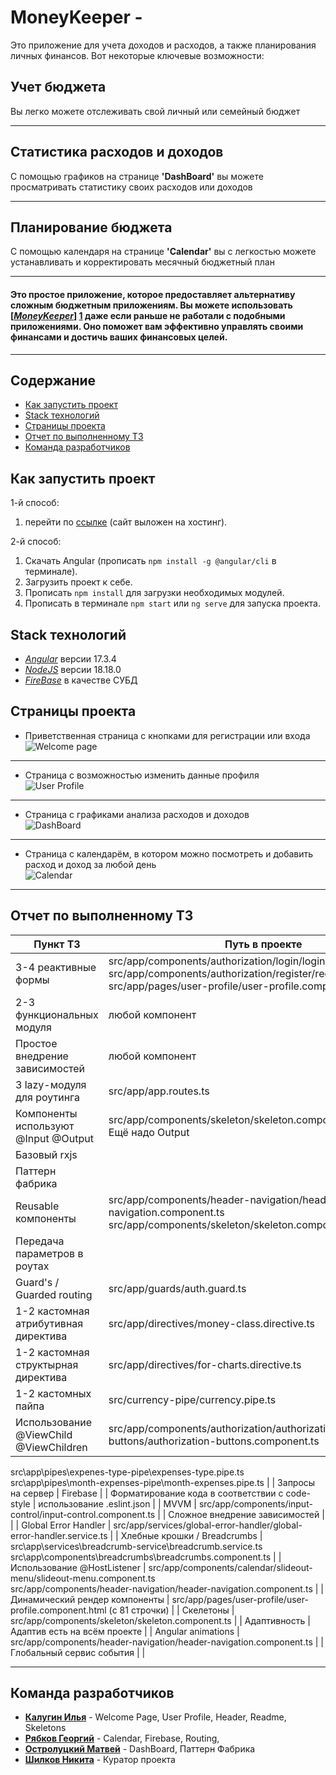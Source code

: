 # MoneyKeeper -

Это приложение для учета доходов и расходов, а также планирования личных финансов. Вот некоторые ключевые возможности:

## Учет бюджета

Вы легко можете отслеживать свой личный или семейный бюджет

<hr>

## Статистика расходов и доходов

С помощью графиков на странице **'DashBoard'** вы можете просматривать статистику своих расходов или доходов

<hr>

## Планирование бюджета

С помощью календаря на странице **'Calendar'** вы с легкостью можете устанавливать и корректировать месячный бюджетный план

<hr>

#### Это простое приложение, которое предоставляет альтернативу сложным бюджетным приложениям. Вы можете использовать [<u>***MoneyKeeper***</u>] [1] даже если раньше не работали с подобными приложениями. Оно поможет вам эффективно управлять своими финансами и достичь ваших финансовых целей.

[1]: https://google.com "Cайт выложен на хостинг"

<hr>

## Содержание

-   [Как запустить проект](#как-запустить-проект)
-   [Stack технологий](#stack-технологий)
-   [Страницы проекта](#страницы-проекта)
-   [Отчет по выполненному ТЗ](#отчет-по-выполненному-тз)
-   [Команда разработчиков](#команда-разработчиков)

## Как запустить проект

1-й способ:

1. перейти по [ссылке](https://google.com) (сайт выложен на хостинг).

2-й способ:

1. Скачать Angular (прописать `npm install -g @angular/cli` в терминале).
2. Загрузить проект к себе.
3. Прописать `npm install` для загрузки необходимых модулей.
4. Прописать в терминале `npm start` или `ng serve` для запуска проекта.

## Stack технологий

-   <u>_Angular_</u> версии 17.3.4
-   <u>_NodeJS_</u> версии 18.18.0
-   <u>_FireBase_</u> в качестве СУБД

## Страницы проекта

-   Приветственная страница с кнопками для регистрации или входа<br>
    ![Welcome page](https://github.com/Easy-Lane/money-keeper/blob/user-profile/src/assets/readme-images/readme-welcome.png)

<hr>

-   Страница с возможностью изменить данные профиля<br>
    ![User Profile](https://github.com/Easy-Lane/money-keeper/blob/cb44075e46ac480c987fb2725e0527c079ae8aa6/src/assets/readme-images/readme-user-profile.png)

<hr>

-   Страница с графиками анализа расходов и доходов<br>
    ![DashBoard](https://github.com/Easy-Lane/money-keeper/blob/fd8bb34ade99edd2c7842a1d363123a9a48fcff4/src/assets/readme-images/readme-dashboard.png)

<hr>

-   Страница с календарём, в котором можно посмотреть и добавить расход и доход за любой день<br>
    ![Calendar](https://github.com/Easy-Lane/money-keeper/blob/user-profile/src/assets/readme-images/readme-calendar.jpg)

<hr>

## Отчет по выполненному ТЗ

| Пункт ТЗ                               | Путь в проекте                                                                                                                                                                         |
| -------------------------------------- | -------------------------------------------------------------------------------------------------------------------------------------------------------------------------------------- |
| 3-4 реактивные формы                   | src/app/components/authorization/login/login.component.ts<br/>src/app/components/authorization/register/register.component.ts<br/>src/app/pages/user-profile/user-profile.component.ts |
| 2-3 функциональных модуля              | любой компонент                                                                                                                                                                        |
| Простое внедрение зависимостей         | любой компонент                                                                                                                                                                        |
| 3 lazy-модуля для роутинга             | src/app/app.routes.ts                                                                                                                                                                  |
| Компоненты используют @Input @Output   | src/app/components/skeleton/skeleton.component.ts<br/>Ещё надо Output                                                                                                                  |
| Базовый rxjs                           |                                                                                                                                                                                        |
| Паттерн фабрика                        |                                                                                                                                                                                        |
| Reusable компоненты                    | src/app/components/header-navigation/header-navigation.component.ts<br/>src/app/components/skeleton/skeleton.component.ts                                                              |
| Передача параметров в роутах           |                                                                                                                                                                                        |
| Guard's / Guarded routing              | src/app/guards/auth.guard.ts                                                                                                                                                           |
| 1-2 кастомная атрибутивная директива   | src/app/directives/money-class.directive.ts                                                                                                                                            |
| 1-2 кастомная структырная директива    | src/app/directives/for-charts.directive.ts                                                                                                                                             |
| 1-2 кастомных пайпа                    | src/currency-pipe/currency.pipe.ts                                                                                                                                                     |
| Использование @ViewChild @ViewChildren | src/app/components/authorization/authorization-buttons/authorization-buttons.component.ts                                                                                              |

src\app\pipes\expenes-type-pipe\expenses-type.pipe.ts  
src\app\pipes\month-expenses-pipe\month-expenses.pipe.ts |
| Запросы на сервер | Firebase |
| Форматирование кода в соответствии с code-style | использование .eslint.json |
| MVVM | src/app/components/input-control/input-control.component.ts |
| Сложное внедрение зависимостей | |
| Global Error Handler | src/app/services/global-error-handler/global-error-handler.service.ts |
| Хлебные крошки / Breadcrumbs | src\app\services\breadcrumb-service\breadcrumb.service.ts
src\app\components\breadcrumbs\breadcrumbs.component.ts |
| Использование @HostListener | src/app/components/calendar/slideout-menu/slideout-menu.component.ts<br/>src/app/components/header-navigation/header-navigation.component.ts |
| Динамический рендер компоненты | src/app/pages/user-profile/user-profile.component.html (с 81 строчки) |
| Скелетоны | src/app/components/skeleton/skeleton.component.ts |
| Адаптивность | Адаптив есть на всём проекте |
| Angular animations | src/app/components/header-navigation/header-navigation.component.ts |
| Глобальный сервис события | |

<hr>

## Команда разработчиков

-   [**Калугин Илья**](https://github.com/scary327) - Welcome Page, User Profile, Header, Readme, Skeletons
-   [**Рябков Георгий**](https://github.com/PepegaSlayer) - Calendar, Firebase, Routing,
-   [**Остролуцкий Матвей**](https://github.com/emper10N) - DashBoard, Паттерн Фабрика
-   [**Шилков Никита**](https://github.com/straxissosad) - Куратор проекта
